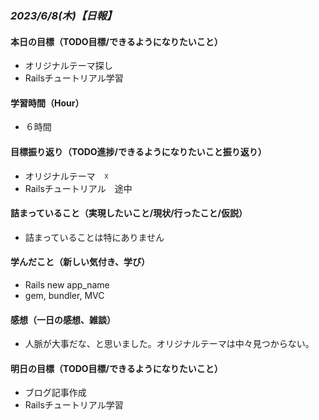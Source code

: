 ### *2023/6/8(木)【日報】*

#### 本日の目標（TODO目標/できるようになりたいこと）
+ オリジナルテーマ探し
+ Railsチュートリアル学習
#### 学習時間（Hour）
+ ６時間
#### 目標振り返り（TODO進捗/できるようになりたいこと振り返り）
+ オリジナルテーマ　☓
+ Railsチュートリアル　途中
#### 詰まっていること（実現したいこと/現状/行ったこと/仮説）
+ 詰まっていることは特にありません
#### 学んだこと（新しい気付き、学び）
+ Rails new app_name
+ gem, bundler, MVC
#### 感想（一日の感想、雑談）
+ 人脈が大事だな、と思いました。オリジナルテーマは中々見つからない。
#### 明日の目標（TODO目標/できるようになりたいこと）
+ ブログ記事作成
+ Railsチュートリアル学習